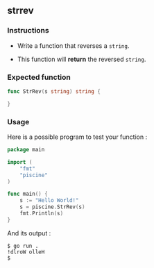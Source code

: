 ## strrev

### Instructions

- Write a function that reverses a `string`.

- This function will **return** the reversed `string`.

### Expected function

```go
func StrRev(s string) string {

}
```

### Usage

Here is a possible program to test your function :

```go
package main

import (
	"fmt"
	"piscine"
)

func main() {
	s := "Hello World!"
	s = piscine.StrRev(s)
	fmt.Println(s)
}
```

And its output :

```console
$ go run .
!dlroW olleH
$
```

